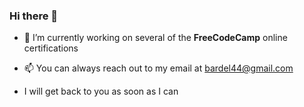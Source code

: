 ### Hi there 👋


- 🔭 I’m currently working on several of the **FreeCodeCamp** online certifications


-  📫 You can always reach out to my email at bardel44@gmail.com
-  I will get back to you as soon as I can


<!--
**ninjaboy667/ninjaboy667** is a ✨ _special_ ✨ repository because its `README.md` (this file) appears on your GitHub profile.

Here are some ideas to get you started:

- 🔭 I’m currently working on
- 🌱 I’m currently learning ...
- 👯 I’m looking to collaborate on ...
- 🤔 I’m looking for help with ...
- 💬 Ask me about ...
- 📫 How to reach me: ...
- 😄 Pronouns: ...
- ⚡ Fun fact: ...
-->
